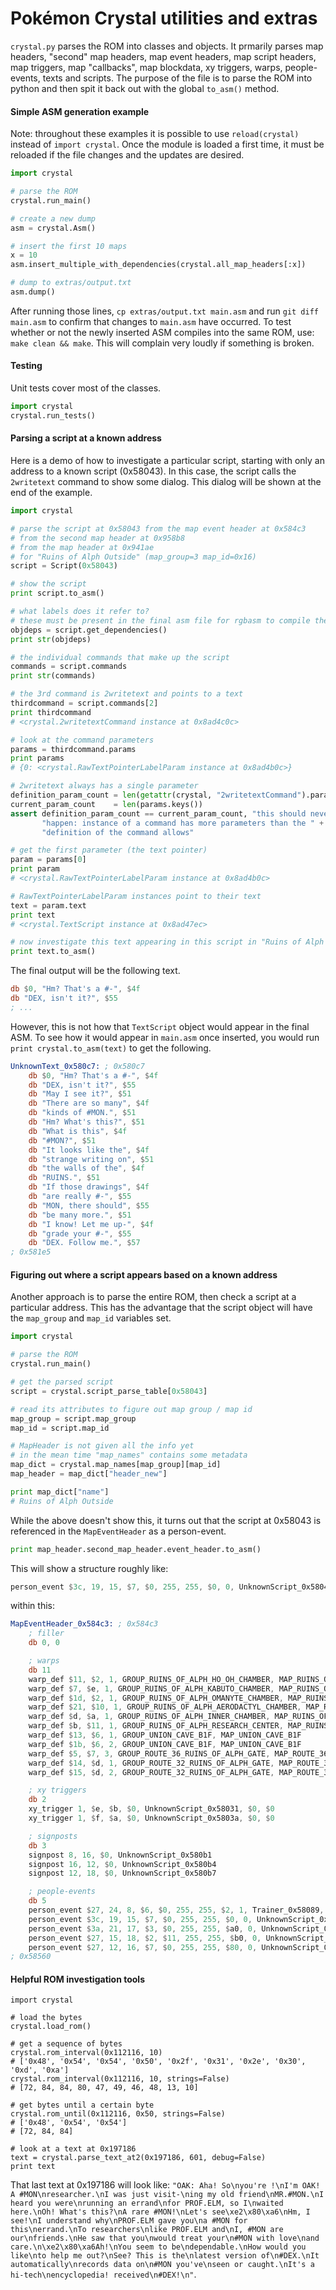 Pokémon Crystal utilities and extras
==============================

`crystal.py` parses the ROM into classes and objects. It prmarily parses map headers, "second" map headers, map event headers, map script headers, map triggers, map "callbacks", map blockdata, xy triggers, warps, people-events, texts and scripts. The purpose of the file is to parse the ROM into python and then spit it back out with the global `to_asm()` method.

#### Simple ASM generation example

Note: throughout these examples it is possible to use `reload(crystal)` instead of `import crystal`. Once the module is loaded a first time, it must be reloaded if the file changes and the updates are desired.

```python
import crystal

# parse the ROM
crystal.run_main()

# create a new dump
asm = crystal.Asm()

# insert the first 10 maps
x = 10
asm.insert_multiple_with_dependencies(crystal.all_map_headers[:x])

# dump to extras/output.txt
asm.dump()
```

After running those lines, `cp extras/output.txt main.asm` and run `git diff main.asm` to confirm that changes to `main.asm` have occurred. To test whether or not the newly inserted ASM compiles into the same ROM, use: `make clean && make`. This will complain very loudly if something is broken.

#### Testing

Unit tests cover most of the classes.

```python
import crystal
crystal.run_tests()
```

#### Parsing a script at a known address

Here is a demo of how to investigate a particular script, starting with only an address to a known script (0x58043). In this case, the script calls the `2writetext` command to show some dialog. This dialog will be shown at the end of the example.

```python
import crystal

# parse the script at 0x58043 from the map event header at 0x584c3
# from the second map header at 0x958b8
# from the map header at 0x941ae
# for "Ruins of Alph Outside" (map_group=3 map_id=0x16)
script = Script(0x58043)

# show the script
print script.to_asm()

# what labels does it refer to?
# these must be present in the final asm file for rgbasm to compile the file
objdeps = script.get_dependencies()
print str(objdeps)

# the individual commands that make up the script
commands = script.commands
print str(commands)

# the 3rd command is 2writetext and points to a text
thirdcommand = script.commands[2]
print thirdcommand
# <crystal.2writetextCommand instance at 0x8ad4c0c>

# look at the command parameters
params = thirdcommand.params
print params
# {0: <crystal.RawTextPointerLabelParam instance at 0x8ad4b0c>}

# 2writetext always has a single parameter
definition_param_count = len(getattr(crystal, "2writetextCommand").param_types.keys())
current_param_count    = len(params.keys())
assert definition_param_count == current_param_count, "this should never " + \
       "happen: instance of a command has more parameters than the " + \
       "definition of the command allows"

# get the first parameter (the text pointer)
param = params[0]
print param
# <crystal.RawTextPointerLabelParam instance at 0x8ad4b0c>

# RawTextPointerLabelParam instances point to their text
text = param.text
print text
# <crystal.TextScript instance at 0x8ad47ec>

# now investigate this text appearing in this script in "Ruins of Alph Outside"
print text.to_asm()
```

The final output will be the following text.

```asm
db $0, "Hm? That's a #-", $4f
db "DEX, isn't it?", $55
; ...
```

However, this is not how that `TextScript` object would appear in the final ASM. To see how it would appear in `main.asm` once inserted, you would run `print crystal.to_asm(text)` to get the following.

```asm
UnknownText_0x580c7: ; 0x580c7
    db $0, "Hm? That's a #-", $4f
    db "DEX, isn't it?", $55
    db "May I see it?", $51
    db "There are so many", $4f
    db "kinds of #MON.", $51
    db "Hm? What's this?", $51
    db "What is this", $4f
    db "#MON?", $51
    db "It looks like the", $4f
    db "strange writing on", $51
    db "the walls of the", $4f
    db "RUINS.", $51
    db "If those drawings", $4f
    db "are really #-", $55
    db "MON, there should", $55
    db "be many more.", $51
    db "I know! Let me up-", $4f
    db "grade your #-", $55
    db "DEX. Follow me.", $57
; 0x581e5
```

#### Figuring out where a script appears based on a known address

Another approach is to parse the entire ROM, then check a script at a particular address. This has the advantage that the script object will have the `map_group` and `map_id` variables set.

```python
import crystal

# parse the ROM
crystal.run_main()

# get the parsed script
script = crystal.script_parse_table[0x58043]

# read its attributes to figure out map group / map id
map_group = script.map_group
map_id = script.map_id

# MapHeader is not given all the info yet
# in the mean time "map_names" contains some metadata
map_dict = crystal.map_names[map_group][map_id]
map_header = map_dict["header_new"]

print map_dict["name"]
# Ruins of Alph Outside
```

While the above doesn't show this, it turns out that the script at 0x58043 is referenced in the `MapEventHeader` as a person-event.

```python
print map_header.second_map_header.event_header.to_asm()
```

This will show a structure roughly like:

```asm
person_event $3c, 19, 15, $7, $0, 255, 255, $0, 0, UnknownScript_0x58043, $0703
```

within this:

```asm
MapEventHeader_0x584c3: ; 0x584c3
    ; filler
    db 0, 0

    ; warps
    db 11
    warp_def $11, $2, 1, GROUP_RUINS_OF_ALPH_HO_OH_CHAMBER, MAP_RUINS_OF_ALPH_HO_OH_CHAMBER
    warp_def $7, $e, 1, GROUP_RUINS_OF_ALPH_KABUTO_CHAMBER, MAP_RUINS_OF_ALPH_KABUTO_CHAMBER
    warp_def $1d, $2, 1, GROUP_RUINS_OF_ALPH_OMANYTE_CHAMBER, MAP_RUINS_OF_ALPH_OMANYTE_CHAMBER
    warp_def $21, $10, 1, GROUP_RUINS_OF_ALPH_AERODACTYL_CHAMBER, MAP_RUINS_OF_ALPH_AERODACTYL_CHAMBER
    warp_def $d, $a, 1, GROUP_RUINS_OF_ALPH_INNER_CHAMBER, MAP_RUINS_OF_ALPH_INNER_CHAMBER
    warp_def $b, $11, 1, GROUP_RUINS_OF_ALPH_RESEARCH_CENTER, MAP_RUINS_OF_ALPH_RESEARCH_CENTER
    warp_def $13, $6, 1, GROUP_UNION_CAVE_B1F, MAP_UNION_CAVE_B1F
    warp_def $1b, $6, 2, GROUP_UNION_CAVE_B1F, MAP_UNION_CAVE_B1F
    warp_def $5, $7, 3, GROUP_ROUTE_36_RUINS_OF_ALPH_GATE, MAP_ROUTE_36_RUINS_OF_ALPH_GATE
    warp_def $14, $d, 1, GROUP_ROUTE_32_RUINS_OF_ALPH_GATE, MAP_ROUTE_32_RUINS_OF_ALPH_GATE
    warp_def $15, $d, 2, GROUP_ROUTE_32_RUINS_OF_ALPH_GATE, MAP_ROUTE_32_RUINS_OF_ALPH_GATE

    ; xy triggers
    db 2
    xy_trigger 1, $e, $b, $0, UnknownScript_0x58031, $0, $0
    xy_trigger 1, $f, $a, $0, UnknownScript_0x5803a, $0, $0

    ; signposts
    db 3
    signpost 8, 16, $0, UnknownScript_0x580b1
    signpost 16, 12, $0, UnknownScript_0x580b4
    signpost 12, 18, $0, UnknownScript_0x580b7

    ; people-events
    db 5
    person_event $27, 24, 8, $6, $0, 255, 255, $2, 1, Trainer_0x58089, $ffff
    person_event $3c, 19, 15, $7, $0, 255, 255, $0, 0, UnknownScript_0x58043, $0703
    person_event $3a, 21, 17, $3, $0, 255, 255, $a0, 0, UnknownScript_0x58061, $078e
    person_event $27, 15, 18, $2, $11, 255, 255, $b0, 0, UnknownScript_0x58076, $078f
    person_event $27, 12, 16, $7, $0, 255, 255, $80, 0, UnknownScript_0x5807e, $078f
; 0x58560
```

#### Helpful ROM investigation tools

```crystal
import crystal

# load the bytes
crystal.load_rom()

# get a sequence of bytes
crystal.rom_interval(0x112116, 10)
# ['0x48', '0x54', '0x54', '0x50', '0x2f', '0x31', '0x2e', '0x30', '0xd', '0xa']
crystal.rom_interval(0x112116, 10, strings=False)
# [72, 84, 84, 80, 47, 49, 46, 48, 13, 10]

# get bytes until a certain byte
crystal.rom_until(0x112116, 0x50, strings=False)
# ['0x48', '0x54', '0x54']
# [72, 84, 84]

# look at a text at 0x197186
text = crystal.parse_text_at2(0x197186, 601, debug=False)
print text
```

That last text at 0x197186 will look like: `"OAK: Aha! So\nyou're !\nI'm OAK! A #MON\nresearcher.\nI was just visit-\ning my old friend\nMR.#MON.\nI heard you were\nrunning an errand\nfor PROF.ELM, so I\nwaited here.\nOh! What's this?\nA rare #MON!\nLet's see\xe2\x80\xa6\nHm, I see!\nI understand why\nPROF.ELM gave you\na #MON for this\nerrand.\nTo researchers\nlike PROF.ELM and\nI, #MON are our\nfriends.\nHe saw that you\nwould treat your\n#MON with love\nand care.\n\xe2\x80\xa6Ah!\nYou seem to be\ndependable.\nHow would you like\nto help me out?\nSee? This is the\nlatest version of\n#DEX.\nIt automatically\nrecords data on\n#MON you've\nseen or caught.\nIt's a hi-tech\nencyclopedia! received\n#DEX!\n"`.

